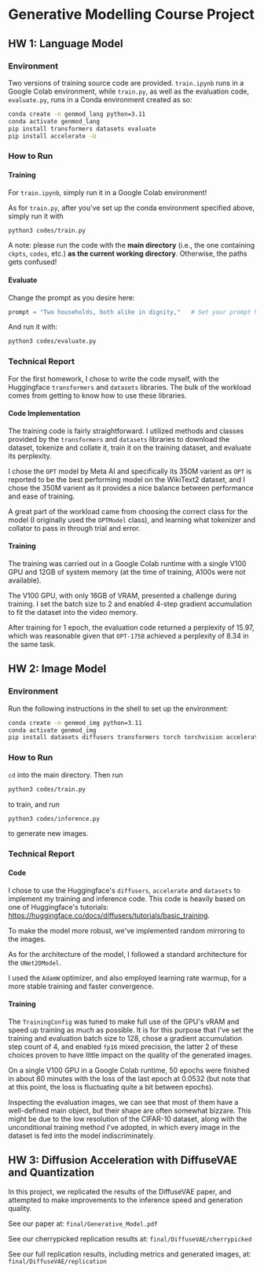 # Generative Modelling Course Project
## HW 1: Language Model
### Environment
Two versions of training source code are provided. `train.ipynb` runs in a Google Colab environment, while `train.py`, as well as the evaluation code, `evaluate.py`, runs in a Conda environment created as so:
```bash
conda create -n genmod_lang python=3.11
conda activate genmod_lang
pip install transformers datasets evaluate
pip install accelerate -U
```

### How to Run
#### Training
For `train.ipynb`, simply run it in a Google Colab environment!

As for `train.py`, after you've set up the conda environment specified above, simply run it with
```bash
python3 codes/train.py
```

A note: please run the code with the **main directory** (i.e., the one containing `ckpts`, `codes`, etc.) **as the current working directory**. Otherwise, the paths gets confused!

#### Evaluate
Change the prompt as you desire here:
```python
prompt = "Two households, both alike in dignity,"	# Set your prompt here
```

And run it with:
```bash
python3 codes/evaluate.py
```

### Technical Report
For the first homework, I chose to write the code myself, with the Huggingface `transformers` and `datasets` libraries. The bulk of the workload comes from getting to know how to use these libraries.

#### Code Implementation

The training code is fairly straightforward. I utilized methods and classes provided by the `transformers` and `datasets` libraries to download the dataset, tokenize and collate it, train it on the training dataset, and evaluate its perplexity.

I chose the `OPT` model by Meta AI and specifically its 350M varient as `OPT` is reported to be the best performing model on the WikiText2 dataset, and I chose the 350M varient as it provides a nice balance between performance and ease of training.

A great part of the workload came from choosing the correct class for the model (I originally used the `OPTModel` class), and learning what tokenizer and collator to pass in through trial and error.

#### Training

The training was carried out in a Google Colab runtime with a single V100 GPU and 12GB of system memory (at the time of training, A100s were not available).

The V100 GPU, with only 16GB of VRAM, presented a challenge during training. I set the batch size to 2 and enabled 4-step gradient accumulation to fit the dataset into the video memory.

After training for 1 epoch, the evaluation code returned a perplexity of 15.97, which was reasonable given that `OPT-175B` achieved a perplexity of 8.34 in the same task.

## HW 2: Image Model
### Environment
Run the following instructions in the shell to set up the environment:
```bash
conda create -n genmod_img python=3.11
conda activate genmod_img
pip install datasets diffusers transformers torch torchvision accelerate
```

### How to Run
`cd` into the main directory. Then run
```bash
python3 codes/train.py
```
to train, and run
```bash
python3 codes/inference.py
```
to generate new images.

### Technical Report
#### Code

I chose to use the Huggingface's `diffusers`, `accelerate` and `datasets` to implement my training and inference code. This code is heavily based on one of Huggingface's tutorials: https://huggingface.co/docs/diffusers/tutorials/basic_training.

To make the model more robust, we've implemented random mirroring to the images.

As for the architecture of the model, I followed a standard architecture for the `UNet2DModel`.

I used the `AdamW` optimizer, and also employed learning rate warmup, for a more stable training and faster convergence.

#### Training

The `TrainingConfig` was tuned to make full use of the GPU's vRAM and speed up training as much as possible. It is for this purpose that I've set the training and evaluation batch size to 128, chose a gradient accumulation step count of 4, and enabled `fp16` mixed precision, the latter 2 of these choices proven to have little impact on the quality of the generated images.

On a single V100 GPU in a Google Colab runtime, 50 epochs were finished in about 80 minutes with the loss of the last epoch at 0.0532 (but note that at this point, the loss is fluctuating quite a bit between epochs).

Inspecting the evaluation images, we can see that most of them have a well-defined main object, but their shape are often somewhat bizzare. This might be due to the low resolution of the CIFAR-10 dataset, along with the unconditional training method I've adopted, in which every image in the dataset is fed into the model indiscriminately.

## HW 3: Diffusion Acceleration with DiffuseVAE and Quantization
In this project, we replicated the results of the DiffuseVAE paper, and attempted to make improvements to the inference speed and generation quality.

See our paper at: `final/Generative_Model.pdf`

See our cherrypicked replication results at: `final/DiffuseVAE/cherrypicked`

See our full replication results, including metrics and generated images, at: `final/DiffuseVAE/replication`
